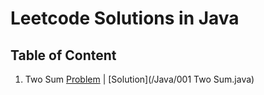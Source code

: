 # Leetcode Solutions in Java
## Table of Content
1. Two Sum [Problem](https://leetcode.com/problems/two-sum/) | [Solution](/Java/001 Two Sum.java)
